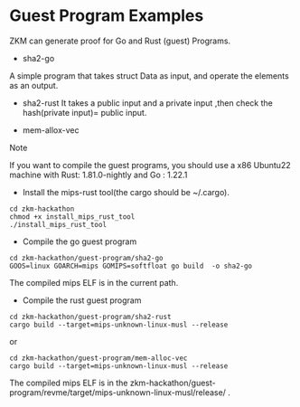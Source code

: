 # Guest Program Examples

ZKM can generate proof for  Go and Rust (guest) Programs.

* sha2-go
  
A simple program that takes struct Data   as input, and operate the elements  as an output.

* sha2-rust
It takes a public input and a private input ,then check the hash(private input)= public input.

* mem-allox-vec

> [!NOTE]
> If you want to compile the guest programs, you should use a x86 Ubuntu22 machine with Rust: 1.81.0-nightly and Go : 1.22.1

* Install the mips-rust tool(the cargo should be ~/.cargo).

```
cd zkm-hackathon
chmod +x install_mips_rust_tool
./install_mips_rust_tool
```

* Compile the go guest program
 
```
cd zkm-hackathon/guest-program/sha2-go
GOOS=linux GOARCH=mips GOMIPS=softfloat go build  -o sha2-go
```
The compiled mips ELF is in the current path.

* Compile the rust guest program
  
```
cd zkm-hackathon/guest-program/sha2-rust
cargo build --target=mips-unknown-linux-musl --release
```

or
```
cd zkm-hackathon/guest-program/mem-alloc-vec
cargo build --target=mips-unknown-linux-musl --release
```

The compiled mips ELF is in the zkm-hackathon/guest-program/revme/target/mips-unknown-linux-musl/release/ .

